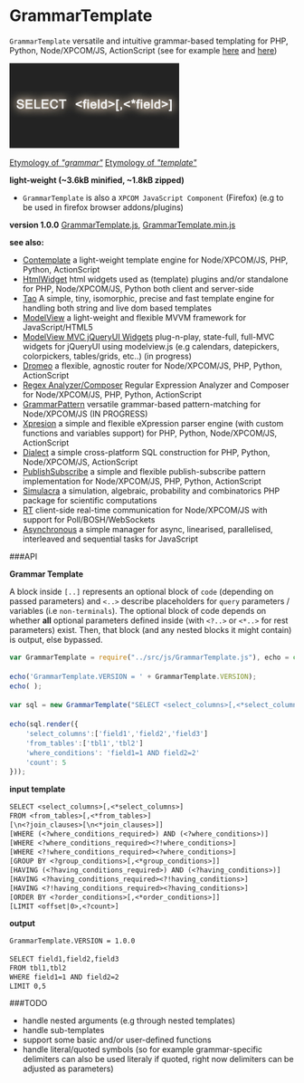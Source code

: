 # GrammarTemplate

`GrammarTemplate` versatile and intuitive grammar-based templating for PHP, Python, Node/XPCOM/JS, ActionScript (see for example [here](https://github.com/foo123/Dialect) and [here](https://github.com/foo123/RhoLambda))


![GrammarTemplate](/grammartemplate.jpg)


[Etymology of *"grammar"*](http://www.etymonline.com/index.php?term=grammar)
[Etymology of *"template"*](http://www.etymonline.com/index.php?term=template)


**light-weight (~3.6kB minified, ~1.8kB zipped)**

* `GrammarTemplate` is also a `XPCOM JavaScript Component` (Firefox) (e.g to be used in firefox browser addons/plugins)


**version 1.0.0** [GrammarTemplate.js](https://raw.githubusercontent.com/foo123/GrammarTemplate/master/src/js/GrammarTemplate.js), [GrammarTemplate.min.js](https://raw.githubusercontent.com/foo123/GrammarTemplate/master/src/js/GrammarTemplate.min.js)

**see also:**  

* [Contemplate](https://github.com/foo123/Contemplate) a light-weight template engine for Node/XPCOM/JS, PHP, Python, ActionScript
* [HtmlWidget](https://github.com/foo123/HtmlWidget) html widgets used as (template) plugins and/or standalone for PHP, Node/XPCOM/JS, Python both client and server-side
* [Tao](https://github.com/foo123/Tao.js) A simple, tiny, isomorphic, precise and fast template engine for handling both string and live dom based templates
* [ModelView](https://github.com/foo123/modelview.js) a light-weight and flexible MVVM framework for JavaScript/HTML5
* [ModelView MVC jQueryUI Widgets](https://github.com/foo123/modelview-widgets) plug-n-play, state-full, full-MVC widgets for jQueryUI using modelview.js (e.g calendars, datepickers, colorpickers, tables/grids, etc..) (in progress)
* [Dromeo](https://github.com/foo123/Dromeo) a flexible, agnostic router for Node/XPCOM/JS, PHP, Python, ActionScript
* [Regex Analyzer/Composer](https://github.com/foo123/RegexAnalyzer) Regular Expression Analyzer and Composer for Node/XPCOM/JS, PHP, Python, ActionScript
* [GrammarPattern](https://github.com/foo123/GrammarPattern) versatile grammar-based pattern-matching for Node/XPCOM/JS (IN PROGRESS)
* [Xpresion](https://github.com/foo123/Xpresion) a simple and flexible eXpression parser engine (with custom functions and variables support) for PHP, Python, Node/XPCOM/JS, ActionScript
* [Dialect](https://github.com/foo123/Dialect) a simple cross-platform SQL construction for PHP, Python, Node/XPCOM/JS, ActionScript
* [PublishSubscribe](https://github.com/foo123/PublishSubscribe) a simple and flexible publish-subscribe pattern implementation for Node/XPCOM/JS, PHP, Python, ActionScript
* [Simulacra](https://github.com/foo123/Simulacra) a simulation, algebraic, probability and combinatorics PHP package for scientific computations
* [RT](https://github.com/foo123/RT) client-side real-time communication for Node/XPCOM/JS with support for Poll/BOSH/WebSockets
* [Asynchronous](https://github.com/foo123/asynchronous.js) a simple manager for async, linearised, parallelised, interleaved and sequential tasks for JavaScript


###API

**Grammar Template**

A block inside `[..]` represents an optional block of `code` (depending on passed parameters) and `<..>` describe placeholders for `query` parameters / variables (i.e `non-terminals`).
The optional block of code depends on whether **all** optional parameters defined inside (with `<?..>` or `<*..>` for rest parameters) exist. Then, that block (and any nested blocks it might contain) is output, else bypassed.



```javascript
var GrammarTemplate = require("../src/js/GrammarTemplate.js"), echo = console.log;

echo('GrammarTemplate.VERSION = ' + GrammarTemplate.VERSION);
echo( );

var sql = new GrammarTemplate("SELECT <select_columns>[,<*select_columns>]\nFROM <from_tables>[,<*from_tables>][\n<?join_clauses>[\n<*join_clauses>]][\nWHERE (<?where_conditions_required>) AND (<?where_conditions>)][\nWHERE <?where_conditions_required><?!where_conditions>][\nWHERE <?!where_conditions_required><?where_conditions>][\nGROUP BY <?group_conditions>[,<*group_conditions>]][\nHAVING (<?having_conditions_required>) AND (<?having_conditions>)][\nHAVING <?having_conditions_required><?!having_conditions>][\nHAVING <?!having_conditions_required><?having_conditions>][\nORDER BY <?order_conditions>[,<*order_conditions>]][\nLIMIT <offset|0>,<?count>]");

echo(sql.render({
    'select_columns':['field1','field2','field3']
    'from_tables':['tbl1','tbl2']
    'where_conditions': 'field1=1 AND field2=2'
    'count': 5
}));
```

**input template**
```text
SELECT <select_columns>[,<*select_columns>]
FROM <from_tables>[,<*from_tables>]
[\n<?join_clauses>[\n<*join_clauses>]]
[WHERE (<?where_conditions_required>) AND (<?where_conditions>)]
[WHERE <?where_conditions_required><?!where_conditions>]
[WHERE <?!where_conditions_required><?where_conditions>]
[GROUP BY <?group_conditions>[,<*group_conditions>]]
[HAVING (<?having_conditions_required>) AND (<?having_conditions>)]
[HAVING <?having_conditions_required><?!having_conditions>]
[HAVING <?!having_conditions_required><?having_conditions>]
[ORDER BY <?order_conditions>[,<*order_conditions>]]
[LIMIT <offset|0>,<?count>]
```

**output**
```text
GrammarTemplate.VERSION = 1.0.0

SELECT field1,field2,field3
FROM tbl1,tbl2
WHERE field1=1 AND field2=2
LIMIT 0,5

```

###TODO

* handle nested arguments (e.g through nested templates)
* handle sub-templates
* support some basic and/or user-defined functions
* handle literal/quoted symbols (so for example grammar-specific delimiters can also be used literaly if quoted, right now delimiters can be adjusted as parameters)